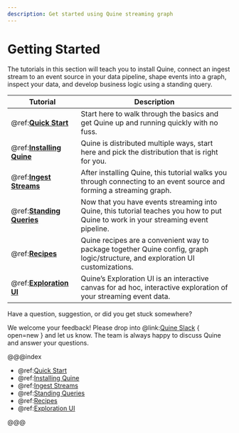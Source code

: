 ```yaml
---
description: Get started using Quine streaming graph
---
```

# Getting Started

The tutorials in this section will teach you to install Quine, connect an ingest stream to an event source in your data pipeline, shape events into a graph, inspect your data, and develop business logic using a standing query.

| Tutorial                                              | Description                                                                             |
| ----------------------------------------------------- | --------------------------------------------------------------------------------------- |
| @ref:[**Quick Start**](quick-start.md)                    | Start here to walk through the basics and get Quine up and running quickly with no fuss. |
| @ref:[**Installing Quine**](installing-quine-tutorial.md) | Quine is distributed multiple ways, start here and pick the distribution that is right for you. |
| @ref:[**Ingest Streams**](ingest-streams-tutorial.md)     | After installing Quine, this tutorial walks you through connecting to an event source and forming a streaming graph. |
| @ref:[**Standing Queries**](standing-queries-tutorial.md) | Now that you have events streaming into Quine, this tutorial teaches you how to put Quine to work in your streaming event pipeline. |
| @ref:[**Recipes**](recipes-tutorial.md)                   | Quine recipes are a convenient way to package together Quine config, graph logic/structure, and exploration UI customizations. |
| @ref:[**Exploration UI**](exploration-ui.md)              | Quine’s Exploration UI is an interactive canvas for ad hoc, interactive exploration of your streaming event data. |

Have a question, suggestion, or did you get stuck somewhere? 

We welcome your feedback! Please drop into @link:[Quine Slack](https://quine-io.slack.com/) { open=new } and let us know. The team is always happy to discuss Quine and answer your questions.

@@@index

* @ref:[Quick Start](quick-start.md)
* @ref:[Installing Quine](installing-quine-tutorial.md)
* @ref:[Ingest Streams](ingest-streams-tutorial.md)
* @ref:[Standing Queries](standing-queries-tutorial.md)
* @ref:[Recipes](recipes-tutorial.md)
* @ref:[Exploration UI](exploration-ui.md)

@@@
